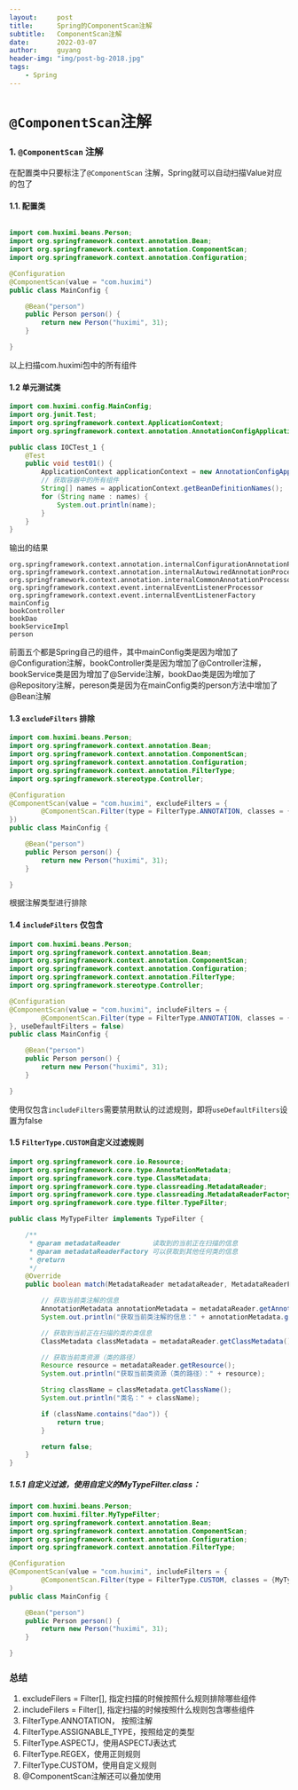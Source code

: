 ```yaml
---
layout:     post
title:      Spring的ComponentScan注解
subtitle:   ComponentScan注解
date:       2022-03-07
author:     guyang
header-img: "img/post-bg-2018.jpg"
tags:    
    - Spring  
---
```


#  `@ComponentScan`注解

### 1. `@ComponentScan` 注解

在配置类中只要标注了`@ComponentScan` 注解，Spring就可以自动扫描Value对应的包了

#### 1.1. 配置类

```java

import com.huximi.beans.Person;
import org.springframework.context.annotation.Bean;
import org.springframework.context.annotation.ComponentScan;
import org.springframework.context.annotation.Configuration;

@Configuration
@ComponentScan(value = "com.huximi")
public class MainConfig {

    @Bean("person")
    public Person person() {
        return new Person("huximi", 31);
    }

}

```

 以上扫描com.huximi包中的所有组件 

#### 1.2 单元测试类

```java
import com.huximi.config.MainConfig;
import org.junit.Test;
import org.springframework.context.ApplicationContext;
import org.springframework.context.annotation.AnnotationConfigApplicationContext;

public class IOCTest_1 {
    @Test
    public void test01() {
        ApplicationContext applicationContext = new AnnotationConfigApplicationContext(MainConfig.class);
        // 获取容器中的所有组件
        String[] names = applicationContext.getBeanDefinitionNames();
        for (String name : names) {
            System.out.println(name);
        }
    }
}
```

 输出的结果 

```
org.springframework.context.annotation.internalConfigurationAnnotationProcessor
org.springframework.context.annotation.internalAutowiredAnnotationProcessor
org.springframework.context.annotation.internalCommonAnnotationProcessor
org.springframework.context.event.internalEventListenerProcessor
org.springframework.context.event.internalEventListenerFactory
mainConfig
bookController
bookDao
bookServiceImpl
person
```

前面五个都是Spring自己的组件，其中mainConfig类是因为增加了@Configuration注解，bookController类是因为增加了@Controller注解，bookService类是因为增加了@Servide注解，bookDao类是因为增加了@Repository注解，pereson类是因为在mainConfig类的person方法中增加了@Bean注解

#### 1.3 `excludeFilters` 排除

```java
import com.huximi.beans.Person;
import org.springframework.context.annotation.Bean;
import org.springframework.context.annotation.ComponentScan;
import org.springframework.context.annotation.Configuration;
import org.springframework.context.annotation.FilterType;
import org.springframework.stereotype.Controller;

@Configuration
@ComponentScan(value = "com.huximi", excludeFilters = {
        @ComponentScan.Filter(type = FilterType.ANNOTATION, classes = { Controller.class })
})
public class MainConfig {

    @Bean("person")
    public Person person() {
        return new Person("huximi", 31);
    }

}
```

 根据注解类型进行排除 

#### 1.4 `includeFilters` 仅包含

```java
import com.huximi.beans.Person;
import org.springframework.context.annotation.Bean;
import org.springframework.context.annotation.ComponentScan;
import org.springframework.context.annotation.Configuration;
import org.springframework.context.annotation.FilterType;
import org.springframework.stereotype.Controller;

@Configuration
@ComponentScan(value = "com.huximi", includeFilters = {
        @ComponentScan.Filter(type = FilterType.ANNOTATION, classes = { Controller.class })
}, useDefaultFilters = false)
public class MainConfig {

    @Bean("person")
    public Person person() {
        return new Person("huximi", 31);
    }

}
```

 使用仅包含`includeFilters`需要禁用默认的过滤规则，即将`useDefaultFilters`设置为false 

#### 1.5 `FilterType.CUSTOM`自定义过滤规则

```java
import org.springframework.core.io.Resource;
import org.springframework.core.type.AnnotationMetadata;
import org.springframework.core.type.ClassMetadata;
import org.springframework.core.type.classreading.MetadataReader;
import org.springframework.core.type.classreading.MetadataReaderFactory;
import org.springframework.core.type.filter.TypeFilter;

public class MyTypeFilter implements TypeFilter {

    /**
     * @param metadataReader        读取到的当前正在扫描的信息
     * @param metadataReaderFactory 可以获取到其他任何类的信息
     * @return
     */
    @Override
    public boolean match(MetadataReader metadataReader, MetadataReaderFactory metadataReaderFactory) {

        // 获取当前类注解的信息
        AnnotationMetadata annotationMetadata = metadataReader.getAnnotationMetadata();
        System.out.println("获取当前类注解的信息：" + annotationMetadata.getAnnotationTypes());

        // 获取到当前正在扫描的类的类信息
        ClassMetadata classMetadata = metadataReader.getClassMetadata();

        // 获取当前类资源（类的路径）
        Resource resource = metadataReader.getResource();
        System.out.println("获取当前类资源（类的路径）：" + resource);

        String className = classMetadata.getClassName();
        System.out.println("类名：" + className);

        if (className.contains("dao")) {
            return true;
        }

        return false;
    }
}
```

##### 1.5.1 自定义过滤，使用自定义的MyTypeFilter.class：

```java
import com.huximi.beans.Person;
import com.huximi.filter.MyTypeFilter;
import org.springframework.context.annotation.Bean;
import org.springframework.context.annotation.ComponentScan;
import org.springframework.context.annotation.Configuration;
import org.springframework.context.annotation.FilterType;

@Configuration
@ComponentScan(value = "com.huximi", includeFilters = {
        @ComponentScan.Filter(type = FilterType.CUSTOM, classes = {MyTypeFilter.class }) }, useDefaultFilters = false
)
public class MainConfig {

    @Bean("person")
    public Person person() {
        return new Person("huximi", 31);
    }

}
```

### 总结

1. excludeFilers = Filter[], 指定扫描的时候按照什么规则排除哪些组件
2. includeFilers = Filter[], 指定扫描的时候按照什么规则包含哪些组件
3. FilterType.ANNOTATION， 按照注解
4. FilterType.ASSIGNABLE_TYPE，按照给定的类型
5. FilterType.ASPECTJ，使用ASPECTJ表达式
6. FilterType.REGEX，使用正则规则
7. FilterType.CUSTOM，使用自定义规则
8. @ComponentScan注解还可以叠加使用